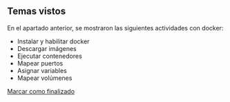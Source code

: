 ## Temas vistos

En el apartado anterior, se mostraron las siguientes actividades con docker:
* Instalar y habilitar docker
* Descargar imágenes
* Ejecutar contenedores
* Mapear puertos
* Asignar variables
* Mapear volúmenes


<a onclick="test()" href="https://fxlearning.142-44-244-147.nip.io/finish/containers-execution" target="_parent" class="btn primary-btn">Marcar como finalizado</a>
